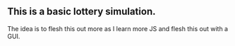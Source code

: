 ## This is a basic lottery simulation.

The idea is to flesh this out more as I learn more JS and flesh this out with a GUI.